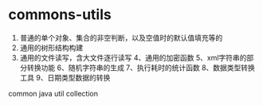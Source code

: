 # commons-utils
1. 普通的单个对象、集合的非空判断，以及空值时的默认值填充等的
2. 通用的树形结构构建
3. 通用的文件读写，含大文件逐行读写
4、通用的加密函数
5、xml字符串的部分转换功能
6、随机字符串的生成
7、执行耗时的统计函数
8、数据类型转换工具
9、日期类型数据的转换

common java util collection
